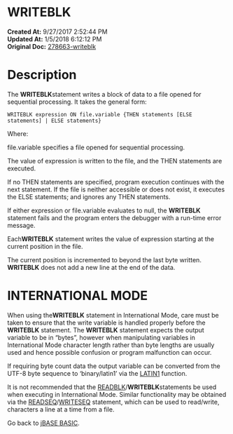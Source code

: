 # WRITEBLK

**Created At:** 9/27/2017 2:52:44 PM  
**Updated At:** 1/5/2018 6:12:12 PM  
**Original Doc:** [278663-writeblk](https://docs.jbase.com/36868-jbase-basic/278663-writeblk)  


# Description

The **WRITEBLK**statement writes a block of data to a file opened for sequential processing. It takes the general form:

```
WRITEBLK expression ON file.variable {THEN statements [ELSE statements] | ELSE statements}
```

Where:

file.variable specifies a file opened for sequential processing.

The value of expression is written to the file, and the THEN statements are executed.

If no THEN statements are specified, program execution continues with the next statement. If the file is neither accessible or does not exist, it executes the ELSE statements; and ignores any THEN statements.

If either expression or file.variable evaluates to null, the **WRITEBLK** statement fails and the program enters the debugger with a run-time error message.

Each**WRITEBLK** statement writes the value of expression starting at the current position in the file.

The current position is incremented to beyond the last byte written. **WRITEBLK** does not add a new line at the end of the data.

# **INTERNATIONAL MODE**

When using the**WRITEBLK** statement in International Mode, care must be taken to ensure that the write variable is handled properly before the **WRITEBLK** statement. The **WRITEBLK** statement expects the output variable to be in “bytes”, however when manipulating variables in International Mode character length rather than byte lengths are usually used and hence possible confusion or program malfunction can occur.

If requiring byte count data the output variable can be converted from the UTF-8 byte sequence to ‘binary/latin1’ via the [LATIN1](./../latin1) function.

It is not recommended that the [READBLK](./../readblk)/**WRITEBLK**statements be used when executing in International Mode. Similar functionality may be obtained via the [READSEQ](./../readseq)/[WRITESEQ](./../writeseq) statement, which can be used to read/write, characters a line at a time from a file.



Go back to [jBASE BASIC](./../jbase-basic-programmers-reference-guide).
